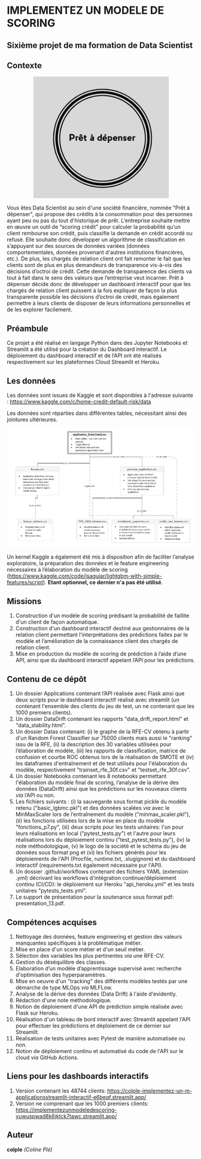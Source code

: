 # IMPLEMENTEZ UN MODELE DE SCORING

## Sixième projet de ma formation de Data Scientist

## Contexte

<p align="center">
  <img src="logo_pret_a_depenser.png" alt="Texte alternatif">
</p>

Vous êtes Data Scientist au sein d'une société financière, nommée "Prêt à dépenser", qui propose des crédits à la consommation pour des personnes ayant peu ou pas du tout d'historique de prêt. L’entreprise souhaite mettre en œuvre un outil de “scoring crédit” pour calculer la probabilité qu’un client rembourse son crédit, puis classifie la demande en crédit accordé ou refusé. Elle souhaite donc développer un algorithme de classification en s’appuyant sur des sources de données variées (données comportementales, données provenant d'autres institutions financières, etc.). De plus, les chargés de relation client ont fait remonter le fait que les clients sont de plus en plus demandeurs de transparence vis-à-vis des décisions d’octroi de crédit. Cette demande de transparence des clients va tout à fait dans le sens des valeurs que l’entreprise veut incarner. Prêt à dépenser décide donc de développer un dashboard interactif pour que les chargés de relation client puissent à la fois expliquer de façon la plus transparente possible les décisions d’octroi de crédit, mais également permettre à leurs clients de disposer de leurs informations personnelles et de les explorer facilement.

## Préambule
Ce projet a été réalisé en langage Python dans des Jupyter Notebooks et Streamlit a été utilisé pour la création du Dashboard interactif. Le déploiement du dashboard interactif et de l’API ont été réalisés respectivement sur les plateformes Cloud Streamlit et Heroku.

## Les données
Les données sont issues de Kaggle et sont disponibles à l'adresse suivante : https://www.kaggle.com/c/home-credit-default-risk/data

Les données sont réparties dans différentes tables, nécessitant ainsi des jointures ultérieures.

<p align="center">
  <img src="jeu_de_donnees.png" alt="Texte alternatif">
</p>

Un kernel Kaggle a également été mis à disposition afin de faciliter l’analyse exploratoire, la préparation des données et le feature engineering nécessaires à l’élaboration du modèle de scoring (https://www.kaggle.com/code/jsaguiar/lightgbm-with-simple-features/script). **Etant optionnel, ce dernier n'a pas été utilisé**.

## Missions
1. Construction d'un modèle de scoring prédisant la probabilité de faillite d'un client de façon automatique.
2. Construction d'un dashboard interactif destiné aux gestionnaires de la relation client permettant l'interprétations des prédictions faites par le modèle et l’amélioration de la connaissance client des chargés de relation client.
3. Mise en production du modèle de scoring de prédiction à l’aide d’une API, ainsi que du dashboard interactif appelant l’API pour les prédictions.

## Contenu de ce dépôt
1. Un dossier Applications contenant l’API réalisée avec Flask ainsi que deux scripts pour le dashboard interactif réalisé avec streamlit (un contenant l'ensemble des clients du jeu de test, un ne contenant que les 1000 premiers clients).
2. Un dossier DataDrift contenant les rapports "data_drift_report.html" et "data_stability.html". 
3. Un dossier Datas contenant: (i) le graphe de la RFE-CV obtenu à partir d'un Random Forest Classifier sur 75000 clients mais aussi le "ranking" issu de la RFE, (ii) la description des 30 variables utilisées pour l’élaboration de modèle, (iii) les rapports de classification, matrice de confusion et courbe ROC obtenus lors de la réalisation de SMOTE et (iv) les dataframes d'entraînement et de test utilisés pour l'élaboration du modèle, respectivement "trainset_rfe_30f.csv" et "testset_rfe_30f.csv".
4. Un dossier Notebooks contenant les 8 notebooks permettant l'élaboration du modèle final de scoring, l’analyse de la dérive des données (DataDrift) ainsi que les prédictions sur les nouveaux clients *via* l’API ou non.
5. Les fichiers suivants : (i) la sauvegarde sous format pickle du modèle retenu ("basic_lgbmc.pkl") et des données scalées *via* avec le MinMaxScaler lors de l’entraînement du modèle ("minmax_scaler.pkl"), (ii) les fonctions utilisées lors de la mise en place du modèle "fonctions_p7.py", (iii) deux scripts pour les tests unitaires: l'un pour leurs réalisations en local ("pytest_tests.py") et l'autre pour leurs réalisations lors du déploiement continu ("test_pytest_tests.py"), (iv) la note méthodologique, (v) le logo de la société et le schéma du jeu de données sous format png et (vi) les fichiers générés pour les déploiements de l'API (Procfile, runtime.txt, .slugignore) et du dashboard interactif (requirements.txt également nécessaire pur l'API).
6. Un dossier .github/workflows contenant des fichiers YAML (extension .yml) décrivant les workflows d'intégration continue/déploiement continu (CI/CD): le déploiement sur Heroku "api_heroku.yml" et les tests unitaires "pytests_tests.yml".
7. Le support de présentation pour la soutenance sous format pdf: presentation_13.pdf.

## Compétences acquises
1. Nettoyage des données, feature engineering et gestion des valeurs manquantes spécifiques à la problématique métier.
2. Mise en place d'un score métier et d'un seuil métier.
3. Sélection des variables les plus pertinentes *via* une RFE-CV.
4. Gestion du déséquilibre des classes.
5. Elaboration d’un modèle d’apprentissage supervisé avec recherche d'optimisation des hyperparamètres.
6. Mise en oeuvre d'un "tracking" des différents modèles testés par une démarche de type MLOps *via* MLFLow.
7. Analyse de la dérive des données (Data Drift) à l'aide d'evidently.
8. Rédaction d'une note méthodologique.
9. Notion de déploiement d'une API de prédiction simple réalisée avec Flask sur Heroku.
10. Réalisation d'un tableau de bord interactif avec Streamlit appelant l'API pour effectuer les prédictions et déploiement de ce dernier sur Streamlit.
11. Réalisation de tests unitaires avec Pytest de manière automatisée ou non.
12. Notion de déploiement continu et automatisé du code de l'API sur le cloud *via* GitHub Actions.

## Liens pour les dashboards interactifs
1. Version contenant les 48744 clients: https://colple-implementez-un-m-applicationsstreamlit-interactif-e6beqf.streamlit.app/
2. Version ne comprenant que les 1000 premiers clients: https://implementezunmodeledescoring-vuwuspwad8k6jktck7tawc.streamlit.app/

## Auteur
**colple** *(Coline Plé)*

